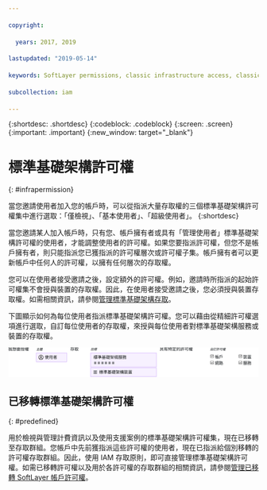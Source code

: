 ```yaml
---

copyright:

  years: 2017, 2019

lastupdated: "2019-05-14"

keywords: SoftLayer permissions, classic infrastructure access, classic infrastructure permission, migrated SoftLayer permissions, migrated permission access group

subcollection: iam

---
```


{:shortdesc: .shortdesc}
{:codeblock: .codeblock}
{:screen: .screen}
{:important: .important}
{:new_window: target="_blank"}

# 標準基礎架構許可權
{: #infrapermission}

當您邀請使用者加入您的帳戶時，可以從指派大量存取權的三個標準基礎架構許可權集中進行選取：「僅檢視」、「基本使用者」、「超級使用者」。
{:shortdesc}

當您邀請某人加入帳戶時，只有您、帳戶擁有者或具有「管理使用者」標準基礎架構許可權的使用者，才能調整使用者的許可權。如果您要指派許可權，但您不是帳戶擁有者，則只能指派您已獲指派的許可權層次或許可權子集。帳戶擁有者可以更新帳戶中任何人的許可權，以擁有任何層次的存取權。

您可以在使用者接受邀請之後，設定額外的許可權。例如，邀請時所指派的起始許可權集不會授與裝置的存取權。因此，在使用者接受邀請之後，您必須授與裝置存取權。如需相關資訊，請參閱[管理標準基礎架構存取](/docs/iam?topic=iam-mngclassicinfra#mngclassicinfra)。

下圖顯示如何為每位使用者指派標準基礎架構許可權。您可以藉由從精細許可權選項進行選取，自訂每位使用者的存取權，來授與每位使用者對標準基礎架構服務或裝置的存取權。

![標準基礎架構存取權](images/ClassicIaaS.svg "選取使用者、裝置或服務，然後選取精細許可權的任何組合，來指派標準基礎架構存取權")



## 已移轉標準基礎架構許可權
{: #predefined}

用於檢視與管理計費資訊以及使用支援案例的標準基礎架構許可權集，現在已移轉至存取群組。您帳戶中先前獲指派這些許可權的使用者，現在已指派給個別移轉的許可權存取群組。因此，使用 IAM 存取原則，即可直接管理標準基礎架構許可權。如需已移轉許可權以及用於各許可權的存取群組的相關資訊，請參閱[管理已移轉 SoftLayer 帳戶許可權](/docs/iam?topic=iam-migrated_permissions)。
